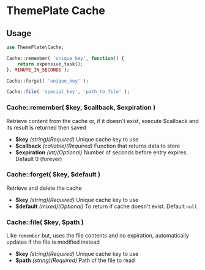 # ThemePlate Cache

## Usage

```php
use ThemePlate\Cache;

Cache::remember( 'unique_key', function() {
	return expensive_task();
}, MINUTE_IN_SECONDS );

Cache::forget( 'unique_key' );

Cache::file( 'special_key', 'path_to_file' );
```

### Cache::remember( $key, $callback, $expiration )

Retrieve content from the cache or, if it doesn't exist, execute $callback and its result is returned then saved

- **$key** *(string)(Required)* Unique cache key to use
- **$callback** *(callable)(Required)* Function that returns data to store
- **$expiration** *(int)(Optional)* Number of seconds before entry expires. Default 0 (forever)

### Cache::forget( $key, $default )

Retrieve and delete the cache

- **$key** *(string)(Required)* Unique cache key to use
- **$default** *(mixed)(Optional)* To return if cache doesn't exist. Default `null`

### Cache::file( $key, $path )

Like `remember` but, uses the file contents and no expiration, automatically updates if the file is modified instead

- **$key** *(string)(Required)* Unique cache key to use
- **$path** *(string)(Required)* Path of the file to read
